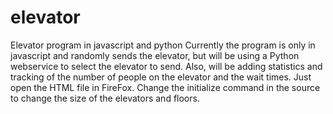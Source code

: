 elevator
========

Elevator program in javascript and python
Currently the program is only in javascript and randomly sends the elevator, 
but will be using a Python webservice to select the elevator to send. 
Also, will be adding statistics and tracking of the number of people on the 
elevator and the wait times.
Just open the HTML file in FireFox. Change the initialize command in the source to 
change the size of the elevators and floors.
